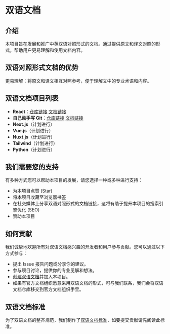 # 双语文档

## 介绍

本项目旨在发展和推广中英双语对照形式的文档。通过提供原文和译文对照的形式，帮助用户更易理解和使用文档内容。

## 双语对照形式文档的优势

更易理解：将原文和译文相互对照参考，便于理解文中的专业术语和内容。

## 双语文档项目列表

- **React**：[仓库链接](https://github.com/hanyujie2002/react) [文档链接](https://bilingual-react.vercel.app)
- **自己动手写 Git**：[仓库链接](https://github.com/hanyujie2002/wyag-zh) [文档链接](https://wyag-zh.hanyujie.xyz/bilingual/)
- **Next.js**（计划进行）
- **Vue.js**（计划进行）
- **Nuxt.js**（计划进行）
- **Tailwind**（计划进行）
- **Python**（计划进行）

## 我们需要您的支持

有多种方式您可以帮助本项目的发展，请您选择一种或多种进行支持：

- 为本项目点赞 (Star)
- 将本项目收藏至浏览器书签  
- 在社交媒体上分享双语对照形式的文档链接，这将有助于提升本项目的搜索引擎优化 (SEO)
- 赞助本项目

## 如何贡献

我们诚挚地欢迎所有对双语文档感兴趣的开发者和用户参与贡献。您可以通过以下方式参与：

- 提出 Issue 报告问题或分享你的建议。
- 参与项目讨论，提供你的专业见解和想法。
- [创建双语文档](https://github.com/bilingual-docs/bilingual-docs/blob/main/createing-bilingual-document.md)并加入本项目。
- 如果有官方文档组织愿意采用双语文档的形式，可与我们联系，我们会将双语文档仓库移交到官方文档组织手里。

## 双语文档标准

为了双语文档的整齐规范，我们制作了[双语文档标准](https://github.com/bilingual-docs/bilingual-docs/blob/main/bilingual-standard.md)，如要提交贡献请先阅读此标准。
